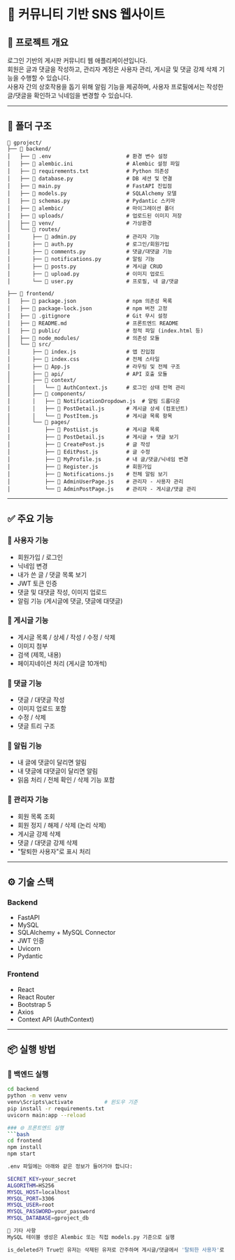 # 📌 커뮤니티 기반 SNS 웹사이트

## 📖 프로젝트 개요

로그인 기반의 게시판 커뮤니티 웹 애플리케이션입니다.  
회원은 글과 댓글을 작성하고, 관리자 계정은 사용자 관리, 게시글 및 댓글 강제 삭제 기능을 수행할 수 있습니다.  
사용자 간의 상호작용을 돕기 위해 알림 기능을 제공하며, 사용자 프로필에서는 작성한 글/댓글을 확인하고 닉네임을 변경할 수 있습니다.

---


## 📁 폴더 구조

```
📁 gproject/
├── 📁 backend/
│   ├── 📜 .env                        # 환경 변수 설정
│   ├── 📜 alembic.ini                 # Alembic 설정 파일
│   ├── 📜 requirements.txt            # Python 의존성
│   ├── 📜 database.py                 # DB 세션 및 연결
│   ├── 📜 main.py                     # FastAPI 진입점
│   ├── 📜 models.py                   # SQLAlchemy 모델
│   ├── 📜 schemas.py                  # Pydantic 스키마
│   ├── 📁 alembic/                    # 마이그레이션 폴더
│   ├── 📁 uploads/                    # 업로드된 이미지 저장
│   ├── 📁 venv/                       # 가상환경
│   └── 📁 routes/
│       ├── 📜 admin.py                # 관리자 기능
│       ├── 📜 auth.py                 # 로그인/회원가입
│       ├── 📜 comments.py             # 댓글/대댓글 기능
│       ├── 📜 notifications.py        # 알림 기능
│       ├── 📜 posts.py                # 게시글 CRUD
│       ├── 📜 upload.py               # 이미지 업로드
│       └── 📜 user.py                 # 프로필, 내 글/댓글

├── 📁 frontend/
│   ├── 📜 package.json                # npm 의존성 목록
│   ├── 📜 package-lock.json           # npm 버전 고정
│   ├── 📜 .gitignore                  # Git 무시 설정
│   ├── 📜 README.md                   # 프론트엔드 README
│   ├── 📁 public/                     # 정적 파일 (index.html 등)
│   ├── 📁 node_modules/               # 의존성 모듈
│   └── 📁 src/
│       ├── 📜 index.js                # 앱 진입점
│       ├── 📜 index.css               # 전체 스타일
│       ├── 📜 App.js                  # 라우팅 및 전체 구조
│       ├── 📁 api/                    # API 호출 모듈
│       ├── 📁 context/
│       │   └── 📜 AuthContext.js      # 로그인 상태 전역 관리
│       ├── 📁 components/
│       │   ├── 📜 NotificationDropdown.js  # 알림 드롭다운
│       │   ├── 📜 PostDetail.js       # 게시글 상세 (컴포넌트)
│       │   └── 📜 PostItem.js         # 게시글 목록 항목
│       └── 📁 pages/
│           ├── 📜 PostList.js         # 게시글 목록
│           ├── 📜 PostDetail.js       # 게시글 + 댓글 보기
│           ├── 📜 CreatePost.js       # 글 작성
│           ├── 📜 EditPost.js         # 글 수정
│           ├── 📜 MyProfile.js        # 내 글/댓글/닉네임 변경
│           ├── 📜 Register.js         # 회원가입
│           ├── 📜 Notifications.js    # 전체 알림 보기
│           ├── 📜 AdminUserPage.js    # 관리자 - 사용자 관리
│           └── 📜 AdminPostPage.js    # 관리자 - 게시글/댓글 관리

```


---

## ✅ 주요 기능

### 👤 사용자 기능

- 회원가입 / 로그인
- 닉네임 변경
- 내가 쓴 글 / 댓글 목록 보기
- JWT 토큰 인증
- 댓글 및 대댓글 작성, 이미지 업로드
- 알림 기능 (게시글에 댓글, 댓글에 대댓글)

### 📝 게시글 기능

- 게시글 목록 / 상세 / 작성 / 수정 / 삭제
- 이미지 첨부
- 검색 (제목, 내용)
- 페이지네이션 처리 (게시글 10개씩)

### 💬 댓글 기능

- 댓글 / 대댓글 작성
- 이미지 업로드 포함
- 수정 / 삭제
- 댓글 트리 구조

### 📢 알림 기능

- 내 글에 댓글이 달리면 알림
- 내 댓글에 대댓글이 달리면 알림
- 읽음 처리 / 전체 확인 / 삭제 기능 포함

### 🔐 관리자 기능

- 회원 목록 조회
- 회원 정지 / 해제 / 삭제 (논리 삭제)
- 게시글 강제 삭제
- 댓글 / 대댓글 강제 삭제
- "탈퇴한 사용자"로 표시 처리

---

## ⚙️ 기술 스택

### Backend
- FastAPI
- MySQL
- SQLAlchemy + MySQL Connector
- JWT 인증
- Uvicorn
- Pydantic

### Frontend
- React
- React Router
- Bootstrap 5
- Axios
- Context API (AuthContext)

---

## 📦 실행 방법

### 🔧 백엔드 실행

```bash
cd backend
python -m venv venv
venv\Scripts\activate          # 윈도우 기준
pip install -r requirements.txt
uvicorn main:app --reload

### 🌐 프론트엔드 실행
```bash
cd frontend
npm install
npm start

.env 파일에는 아래와 같은 정보가 들어가야 합니다:

SECRET_KEY=your_secret
ALGORITHM=HS256
MYSQL_HOST=localhost
MYSQL_PORT=3306
MYSQL_USER=root
MYSQL_PASSWORD=your_password
MYSQL_DATABASE=gproject_db

📝 기타 사항
MySQL 테이블 생성은 Alembic 또는 직접 models.py 기준으로 실행

is_deleted가 True인 유저는 삭제된 유저로 간주하며 게시글/댓글에서 '탈퇴한 사용자'로 표시됨
